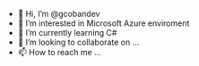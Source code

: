 - 👋 Hi, I’m @gcobandev
- 👀 I’m interested in Microsoft Azure enviroment
- 🌱 I’m currently learning C#
- 💞️ I’m looking to collaborate on ...
- 📫 How to reach me ...

<!---
gcobandev/gcobandev is a ✨ special ✨ repository because its `README.md` (this file) appears on your GitHub profile.
You can click the Preview link to take a look at your changes.
--->
